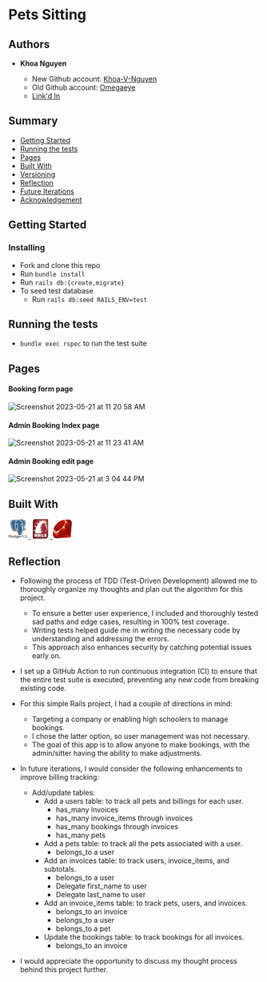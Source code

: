 # Pets Sitting



## Authors

  - **Khoa Nguyen**

    - New Github account: [Khoa-V-Nguyen](https://github.com/khoa-v-nguyen)
    - Old Github account: [Omegaeye](https://github.com/omegaeye)
    - [Link'd In](https://www.linkedin.com/in/khoa-n323)

## Summary

  - [Getting Started](#getting-started)
  - [Running the tests](#running-the-tests)
  - [Pages](#pages)
  - [Built With](#built-with)
  - [Versioning](#versioning)
  - [Reflection](#reflection)
  - [Future Iterations](#future-iterations)
  - [Acknowledgement](#acknowledgement)

## Getting Started

### Installing

- Fork and clone this repo
- Run `bundle install`
- Run `rails db:{create,migrate}`
- To seed test database
  - Run `rails db:seed RAILS_ENV=test`

## Running the tests

- `bundle exec rspec` to run the test suite

## Pages

#### Booking form page

<img width="412" alt="Screenshot 2023-05-21 at 11 20 58 AM" src="https://github.com/Khoa-V-Nguyen/pets_sitting/assets/134089461/f69001d8-072b-4ceb-aeef-900b8418f244">

#### Admin Booking Index page

<img width="778" alt="Screenshot 2023-05-21 at 11 23 41 AM" src="https://github.com/Khoa-V-Nguyen/pets_sitting/assets/134089461/96f8f37b-7ff2-477c-b9f1-75340c72192c">

#### Admin Booking edit page

<img width="561" alt="Screenshot 2023-05-21 at 3 04 44 PM" src="https://github.com/Khoa-V-Nguyen/pets_sitting/assets/134089461/547c4e2f-41fc-4126-9247-ded9a4b0615b">

## Built With

<p align="left"> <a href="https://www.postgresql.org" target="_blank"> <img src="https://raw.githubusercontent.com/devicons/devicon/master/icons/postgresql/postgresql-original-wordmark.svg" alt="postgresql" width="40" height="40"/> </a> <a href="https://rubyonrails.org" target="_blank"> <img src="https://raw.githubusercontent.com/devicons/devicon/master/icons/rails/rails-original-wordmark.svg" alt="rails" width="40" height="40"/> </a> <a href="https://www.ruby-lang.org/en/" target="_blank"> <img src="https://raw.githubusercontent.com/devicons/devicon/master/icons/ruby/ruby-original.svg" alt="ruby" width="40" height="40"/> </a> </p>

## Reflection
- Following the process of TDD (Test-Driven Development) allowed me to thoroughly organize my thoughts and plan out the algorithm for this project.
  - To ensure a better user experience, I included and thoroughly tested sad paths and edge cases, resulting in 100% test coverage.
  - Writing tests helped guide me in writing the necessary code by understanding and addressing the errors.
  - This approach also enhances security by catching potential issues early on.
  
- I set up a GitHub Action to run continuous integration (CI) to ensure that the entire test suite is executed, preventing any new code from breaking existing code.

- For this simple Rails project, I had a couple of directions in mind:

  - Targeting a company or enabling high schoolers to manage bookings.
  - I chose the latter option, so user management was not necessary.
  - The goal of this app is to allow anyone to make bookings, with the admin/sitter having the ability to make adjustments.

- In future iterations, I would consider the following enhancements to improve billing tracking:

  - Add/update tables:
    - Add a users table: to track all pets and billings for each user.
      - has_many invoices
      - has_many invoice_items through invoices
      - has_many bookings through invoices
      - has_many pets
    - Add a pets table: to track all the pets associated with a user.
      - belongs_to a user
    - Add an invoices table: to track users, invoice_items, and subtotals.
      - belongs_to a user
      - Delegate first_name to user
      - Delegate last_name to user
    - Add an invoice_items table: to track pets, users, and invoices.
      - belongs_to an invoice
      - belongs_to a user
      - belongs_to a pet
    - Update the bookings table: to track bookings for all invoices.
      - belongs_to an invoice
- I would appreciate the opportunity to discuss my thought process behind this project further.
